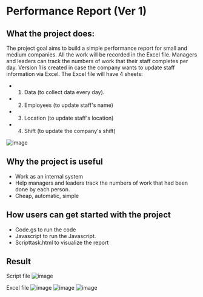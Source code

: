 # Performance Report (Ver 1)

## What the project does:
The project goal aims to build a simple performance report for small and medium companies. All the work will be recorded in the Excel file. Managers and leaders can track the numbers of work that their staff completes per day.
Version 1 is created in case the company wants to update staff information via Excel. The Excel file will have 4 sheets: 
- 1. Data (to collect data every day). 
- 2. Employees (to update staff's name)
- 3. Location (to update staff's location)
- 4. Shift (to update the company's shift)

![image](https://github.com/dohangha/Perfomance-Report/assets/108347421/804bc661-39e2-4478-8413-2df8b9293c3c)


## Why the project is useful
- Work as an internal system
- Help managers and leaders track the numbers of work that had been done by each person.
- Cheap, automatic, simple

## How users can get started with the project
- Code.gs to run the code
- Javascript to run the Javascript.
- Scripttask.html to visualize the report

## Result
Script file 
![image](https://github.com/dohangha/Perfomance-Report/assets/108347421/4579c14c-07f3-4898-b46b-12cf20711851)


Excel file 
![image](https://github.com/dohangha/Perfomance-Report/assets/108347421/902e21e8-18ca-41ad-ae91-7dfbff7d03ea)
![image](https://github.com/dohangha/Perfomance-Report/assets/108347421/78af6c00-99d6-494a-bbd4-c51a4a34134d)
![image](https://github.com/dohangha/Perfomance-Report/assets/108347421/b08bee1d-5349-417f-a8e6-f87f3598ca7b)




